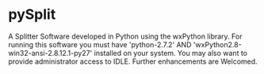 # pySplit
A Splitter Software developed in Python using the wxPython library.
For running this software you must have 'python-2.7.2' AND 'wxPython2.8-win32-ansi-2.8.12.1-py27' installed on your system. You may also want to provide administrator access to IDLE.
Further enhancements are Welcomed.
